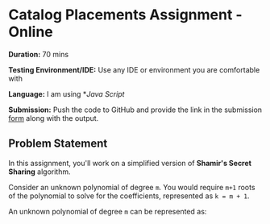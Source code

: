 # Catalog Placements Assignment - Online

**Duration:** 70 mins

**Testing Environment/IDE:** Use any IDE or environment you are comfortable with

**Language:** I am using  **Java Script* 

**Submission:** Push the code to GitHub and provide the link in the submission [form](https://forms.office.com/Pages/ResponsePage.aspx?id=RgrZ10U7MEefYWH3ZTabSHUAtiexAKxCg9YQuJZkvXBUMFpGWEJMTlc5NEFVSUZUOFkzQ1c1WUpWMS4u) along with the output.

## Problem Statement

In this assignment, you'll work on a simplified version of **Shamir's Secret Sharing** algorithm.

Consider an unknown polynomial of degree `m`. You would require `m+1` roots of the polynomial to solve for the coefficients, represented as `k = m + 1`.

An unknown polynomial of degree `m` can be represented as:

